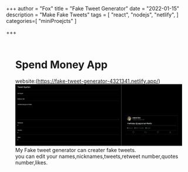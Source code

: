 +++
author = "Fox"
title = "Fake Tweet Generator"
date = "2022-01-15"
description = "Make Fake Tweets"
tags = [
    "react",  "nodejs",  "netlify",
]
categories=[
   "miniProejcts"
]

+++
<!--more-->
<div class="preview"><div class="preview__inner-1"><div class="preview__inner-2" style="padding: 10px 25px 448px;"><div class="cl-preview-section"><h1 id="spend-money-app">Spend Money App</h1>
</div><div class="cl-preview-section"><p>website:(<a href="https://fake-tweet-generator-4321341.netlify.app/">https://fake-tweet-generator-4321341.netlify.app/</a>)<br>
<img src="https://raw.githubusercontent.com/foxsnow38/website_foxsnow38/master/images/faketweetgenerator.png" alt="Fake Tweet Generator"><br>
My Fake tweet generator can creater fake tweets.<br>
you can edit your names,nicknames,tweets,retweet number,quotes number,likes.</p>
</div></div> <div class="gutter" style="left: 0px;"><!----> <!----></div></div> <!----></div>